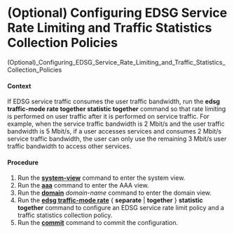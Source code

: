 (Optional) Configuring EDSG Service Rate Limiting and Traffic Statistics Collection Policies
============================================================================================

(Optional)_Configuring_EDSG_Service_Rate_Limiting_and_Traffic_Statistics_Collection_Policies

#### Context

If EDSG service traffic consumes the user traffic bandwidth, run the **edsg traffic-mode rate together statistic together** command so that rate limiting is performed on user traffic after it is performed on service traffic. For example, when the service traffic bandwidth is 2 Mbit/s and the user traffic bandwidth is 5 Mbit/s, if a user accesses services and consumes 2 Mbit/s service traffic bandwidth, the user can only use the remaining 3 Mbit/s user traffic bandwidth to access other services.


#### Procedure

1. Run the [**system-view**](cmdqueryname=system-view) command to enter the system view.
2. Run the [**aaa**](cmdqueryname=aaa) command to enter the AAA view.
3. Run the [**domain**](cmdqueryname=domain) *domain-name* command to enter the domain view.
4. Run the [**edsg traffic-mode rate**](cmdqueryname=edsg+traffic-mode+rate) { **separate** | **together** } **statistic together** command to configure an EDSG service rate limit policy and a traffic statistics collection policy.
5. Run the [**commit**](cmdqueryname=commit) command to commit the configuration.